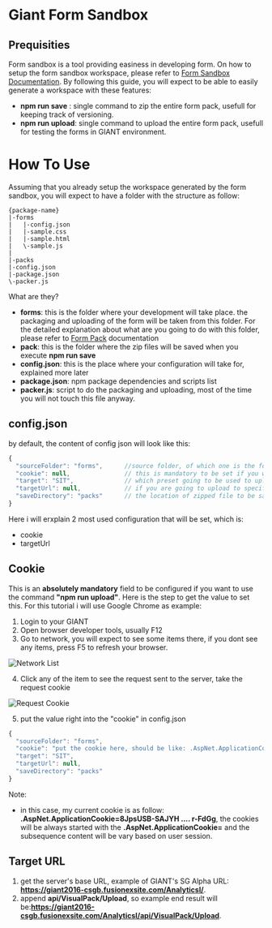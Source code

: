 # Giant Form Sandbox

## Prequisities




Form sandbox is a tool providing easiness in developing form. On how to setup the form sandbox workspace, please refer to [Form Sandbox Documentation](https://github.com/fx-giant/generator-giant-form-sandbox). By following this guide, you will expect to be able to easily generate a workspace with these features:
- **npm run save** : single command to zip the entire form pack, usefull for keeping track of versioning.
- **npm run upload**: single command to upload the entire form pack, usefull for testing the forms in GIANT environment.

# How To Use

Assuming that you already setup the workspace generated by the form sandbox, you will expect to have a folder with the structure as follow:

```
{package-name}
|-forms
|   |-config.json
|   |-sample.css
|   |-sample.html
|   \-sample.js
|
|-packs
|-config.json
|-package.json
\-packer.js
```

What are they?
- **forms**: this is the folder where your development will take place. the packaging and uploading of the form will be taken from this folder. For the detailed explanation about what are you going to do with this folder, please refer to [Form Pack](http://https://github.com/fx-giant/giant-documentations/blob/master/form-pack.md) documentation
- **pack**: this is the folder where the zip files will be saved when you execute **npm run save**
- **config.json**: this is the place where your configuration will take for, explained more later
- **package.json**: npm package dependencies and scripts list
- **packer.js**: script to do the packaging and uploading, most of the time you will not touch this file anyway.

## config.json

by default, the content of config json will look like this:
```js
{
  "sourceFolder": "forms",      //source folder, of which one is the folder that will be zipped and uploaded
  "cookie": null,               // this is mandatory to be set if you want to use "npm run upload"
  "target": "SIT",              // which preset going to be used to upload the giant form to, 
  "targetUrl": null,            // if you are going to upload to specific environment, please see bellow explanation for setup this variable
  "saveDirectory": "packs"      // the location of zipped file to be saved when running "npm run save"
}
```

Here i will erxplain 2 most used configuration that will be set, which is:
- cookie
- targetUrl

## Cookie
This is an **absolutely mandatory** field to be configured if you want to use the command **"npm run upload"**. Here is the step to get the value to set this. For this tutorial i will use Google Chrome as example:
1. Login to your GIANT
2. Open browser developer tools, usually F12
3. Go to network, you will expect to see some items there, if you dont see any items, press F5 to refresh your browser.

![Network List](https://github.com/fx-giant/giant-documentations/blob/master/form/images/form-sandbox-1.png)

4. Click any of the item to see the request sent to the server, take the request cookie

![Request Cookie](https://github.com/fx-giant/giant-documentations/blob/master/form/images/form-sandbox-2.png)

5. put the value right into the "cookie" in config.json
``` js
{
  "sourceFolder": "forms",      
  "cookie": "put the cookie here, should be like: .AspNet.ApplicationCookie=8JpsU ...... 5WrNAltkF7yKMFMqm_hYQQr-FdGg",               
  "target": "SIT",              
  "targetUrl": null,            
  "saveDirectory": "packs"      
}
```
Note:
- in this case, my current cookie is as follow: **.AspNet.ApplicationCookie=8JpsUSB-SAJYH  .... r-FdGg**, the cookies will be always started with the **.AspNet.ApplicationCookie=** and the subsequence content will be vary based on user session.
## Target URL
1. get the server's base URL, example of GIANT's SG Alpha URL: **https://giant2016-csgb.fusionexsite.com/AnalyticsI/**. 
2. append **api/VisualPack/Upload**, so example end result will be:**https://giant2016-csgb.fusionexsite.com/AnalyticsI/api/VisualPack/Upload**. 
